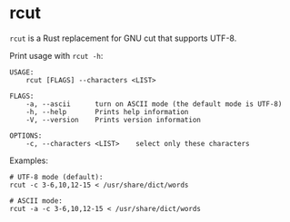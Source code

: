 # rcut

`rcut` is a Rust replacement for GNU cut that supports UTF-8.

Print usage with `rcut -h`:

```
USAGE:
    rcut [FLAGS] --characters <LIST>

FLAGS:
    -a, --ascii      turn on ASCII mode (the default mode is UTF-8)
    -h, --help       Prints help information
    -V, --version    Prints version information

OPTIONS:
    -c, --characters <LIST>    select only these characters
```

Examples:

```
# UTF-8 mode (default):
rcut -c 3-6,10,12-15 < /usr/share/dict/words

# ASCII mode:
rcut -a -c 3-6,10,12-15 < /usr/share/dict/words
```
